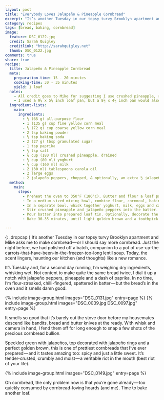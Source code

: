 ```yaml
---
layout: post
title: "Everybody Loves Jalapeño & Pineapple Cornbread"
excerpt: "It’s another Tuesday in our topsy turvy Brooklyn apartment and Mike asks me to make cornbread — or I should say more cornbread. Just the night before, we had polished off a batch, companion to a pot of use-up-the carrots-that-have-been-in-the-freezer-too-long lentil soup."
category: recipes
tags: [bread, baking, cornbread]
image:
  feature: DSC_0122.jpg
  credit: Sarah Quigley
  creditlink: "http://sarahquigley.net"
  thumb: DSC_0122.jpg
comments: true
share: true
recipe:
  title: Jalapeño & Pineapple Cornbread
  meta:
    preparation-time: 15 - 20 minutes
    cooking-time: 30 - 35 minutes
    yield: 1 loaf
  notes:
    - All credit goes to Mike for suggesting I use crushed pineapple, rather than rings as I initially planned — that really worked out deliciously! 1 14 oz (400 g) can of pineapple should provide more than enough crushed pineapple.
    - I used a 9¼ x 5¼ inch loaf pan, but a 8½ x 4½ inch pan would also work well. I used almond milk because it was what I had on hand, but any dairy or non-dairy milk would be delicious (just make sure it’s unsweetened). We like things spicy in these parts, but if you’d like a bit of a mellower, reduce jalapeños by 1 pepper.
  ingredient-lists:
    main:
      ingredients:
        - ½ (65 g) all-purpose flour
        - 1 (135 g) cup fine yellow corn meal
        - ½ (72 g) cup coarse yellow corn meal
        - 2 tsp baking powder
        - ½ tsp baking soda
        - 2 (27 g) tbsp granulated sugar
        - 1 tsp paprika
        - ¾ tsp salt
        - ¾ cup (180 ml) crushed pineapple, drained
        - ⅓ cup (80 ml) yoghurt
        - ⅔ cup (160 ml) milk
        - 2 (30 ml) tablespoons canola oil
        - 2 large eggs
        - 2 jalapeño peppers, chopped, & optionally, an extra ½ jalapeño pepper, thinly sliced and deseeded for decoration
  method:
    main:
      steps:
        - Preheat the oven to 350°F (180°C). Butter and flour a loaf pan and set aside.
        - In a medium-sized mixing bowl, combine flour, cornmeal, baking powder, baking soda, sugar, paprika and salt.
        - In a separate bowl, whisk together yoghurt, milk, eggs and canola oil. Add to the dry ingredients and mix to form a batter.
        - Stir crushed pineapple and jalapeño peppers into the batter.
        - Pour batter into prepared loaf tin. Optionally, decorate the top of the batter with thin slices of jalapeño pepper.
        - Bake 30–35 minutes, until light golden brown and a toothpick inserted in centre comes out clean.

---
```


{: .dropcap }
It’s another Tuesday in our topsy turvy Brooklyn apartment and Mike asks me to make cornbread — or I should say more cornbread. Just the night before, we had polished off a batch, companion to a pot of use-up-the carrots-that-have-been-in-the-freezer-too-long lentil soup. Today, the scent lingers, haunting our kitchen (and thoughts) like a new romance.

It’s Tuesday and, for a second day running, I’m weighing dry ingredients, whisking wet. Not content to make quite the same bread twice, I dial it up a notch with jalapeño peppers, pineapple and a dash of paprika. In no time, I’m flour-streaked, chilli-fingered, spattered in batter — but the bread’s in the oven and it smells damn good.

{% include image-group.html images="DSC_0131.jpg" entry=page %}
{% include image-group.html images="DSC_0039.jpg DSC_0097.jpg" entry=page %}

It smells so good that it’s barely out the stove door before my housemates descend like bandits, bread and butter knives at the ready. With whisk and camera in hand, I fend them off for long enough to snap a few shots of the precious cornbread bullion.

Speckled green with jalapeños, top decorated with jalapeño rings and a perfect golden brown, this is one of prettiest cornbreads that I’ve ever prepared — and it tastes amazing too: spicy and just a little sweet. It’s tender-crusted, crumbly and moist — a veritable riot in the mouth (best riot of your life).

{% include image-group.html images="DSC_0149.jpg" entry=page %}

Oh cornbread, the only problem now is that you’re gone already — too quickly consumed by cornbread-loving hoards (and me). Time to bake another loaf.
